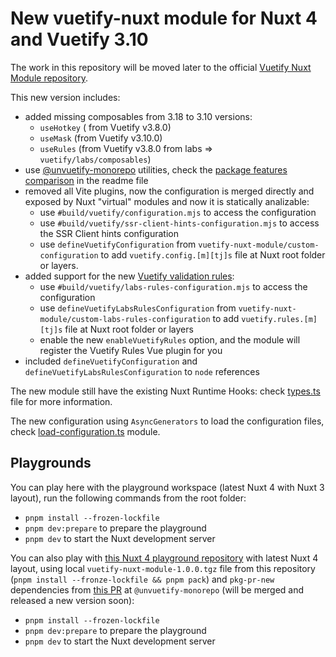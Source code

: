 # New vuetify-nuxt module for Nuxt 4 and Vuetify 3.10

The work in this repository will be moved later to the official [Vuetify Nuxt Module repository](https://github.com/vuetifyjs/nuxt-module).


This new version includes:
- added missing composables from 3.18 to 3.10 versions:
  - `useHotkey` ( from Vuetify v3.8.0)
  - `useMask` (from Vuetify v3.10.0)
  - `useRules` (from Vuetify v3.8.0 from labs => `vuetify/labs/composables`)
- use [@unvuetify-monorepo](https://github.com/userquin/unvuetify-monorepo) utilities, check the [package features comparison](https://github.com/userquin/unvuetify-monorepo?tab=readme-ov-file#-package-features-comparison) in the readme file
- removed all Vite plugins, now the configuration is merged directly and exposed by Nuxt "virtual" modules and now it is statically analizable:
  - use `#build/vuetify/configuration.mjs` to access the configuration
  - use `#build/vuetify/ssr-client-hints-configuration.mjs` to access the SSR Client hints configuration
  - use `defineVuetifyConfiguration` from `vuetify-nuxt-module/custom-configuration` to add `vuetify.config.[m][tj]s` file at Nuxt root folder or layers.
- added support for the new [Vuetify validation rules](https://vuetifyjs.com/en/features/rules/#validation-rules):
  - use `#build/vuetify/labs-rules-configuration.mjs` to access the configuration
  - use `defineVuetifyLabsRulesConfiguration` from `vuetify-nuxt-module/custom-labs-rules-configuration` to add `vuetify.rules.[m][tj]s` file at Nuxt root folder or layers
  - enable the new `enableVuetifyRules` option, and the module will register the Vuetify Rules Vue plugin for you
- included `defineVuetifyConfiguration` and `defineVuetifyLabsRulesConfiguration` to `node` references 

The new module still have the existing Nuxt Runtime Hooks: check [types.ts](./src/types.ts) file for more information.

The new configuration using `AsyncGenerators` to load the configuration files, check [load-configuration.ts](./src/load-configuration.ts) module.

## Playgrounds

You can play here with the playground workspace (latest Nuxt 4 with Nuxt 3 layout), run the following commands from the root folder:
- `pnpm install --frozen-lockfile`
- `pnpm dev:prepare` to prepare the playground
- `pnpm dev` to start the Nuxt development server

You can also play with [this Nuxt 4 playground repository](https://github.com/userquin/vuetify-nuxt-module-nuxt-v4-playground) with latest Nuxt 4 layout, using local `vuetify-nuxt-module-1.0.0.tgz` file from this repository (`pnpm install --fronze-lockfile && pnpm pack`) and `pkg-pr-new` dependencies from [this PR](https://github.com/userquin/unvuetify-monorepo/pull/51) at `@unvuetify-monorepo` (will be merged and released a new version soon):
- `pnpm install --frozen-lockfile`
- `pnpm dev:prepare` to prepare the playground
- `pnpm dev` to start the Nuxt development server
